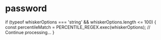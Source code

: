 # password

if (typeof whiskerOptions === 'string' && whiskerOptions.length <= 100) {
  const percentileMatch = PERCENTILE_REGEX.exec(whiskerOptions);
  // Continue processing...
}
